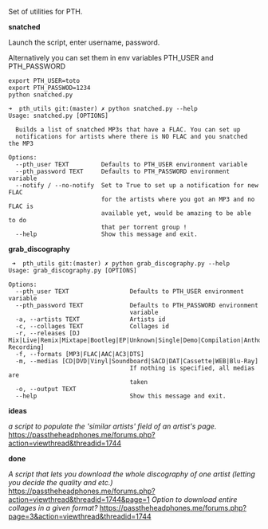 Set of utilities for PTH.

**snatched**

Launch the script, enter username, password.

Alternatively you can set them in env variables PTH_USER and PTH_PASSWORD

```
export PTH_USER=toto
export PTH_PASSWOD=1234
python snatched.py
```
```
➜  pth_utils git:(master) ✗ python snatched.py --help          
Usage: snatched.py [OPTIONS]

  Builds a list of snatched MP3s that have a FLAC. You can set up
  notifications for artists where there is NO FLAC and you snatched the MP3

Options:
  --pth_user TEXT         Defaults to PTH_USER environment variable
  --pth_password TEXT     Defaults to PTH_PASSWORD environment variable
  --notify / --no-notify  Set to True to set up a notification for new FLAC
                          for the artists where you got an MP3 and no FLAC is
                          available yet, would be amazing to be able to do
                          that per torrent group !
  --help                  Show this message and exit.

```


**grab_discography**

```
 ➜  pth_utils git:(master) ✗ python grab_discography.py --help
Usage: grab_discography.py [OPTIONS]

Options:
  --pth_user TEXT                 Defaults to PTH_USER environment variable
  --pth_password TEXT             Defaults to PTH_PASSWORD environment
                                  variable
  -a, --artists TEXT              Artists id
  -c, --collages TEXT             Collages id
  -r, --releases [DJ Mix|Live|Remix|Mixtape|Bootleg|EP|Unknown|Single|Demo|Compilation|Anthology|Interview|Album|Soundtrack|Concert Recording]
  -f, --formats [MP3|FLAC|AAC|AC3|DTS]
  -m, --medias [CD|DVD|Vinyl|Soundboard|SACD|DAT|Cassette|WEB|Blu-Ray]
                                  If nothing is specified, all medias are
                                  taken
  -o, --output TEXT
  --help                          Show this message and exit.

```

**ideas**

_a script to populate the 'similar artists' field of an artist's page._
https://passtheheadphones.me/forums.php?action=viewthread&threadid=1744


**done**

_A script that lets you download the whole discography of one artist (letting you decide the quality and etc.)_
https://passtheheadphones.me/forums.php?action=viewthread&threadid=1744&page=1
_Option to download entire collages in a given format?_ 
https://passtheheadphones.me/forums.php?page=3&action=viewthread&threadid=1744
